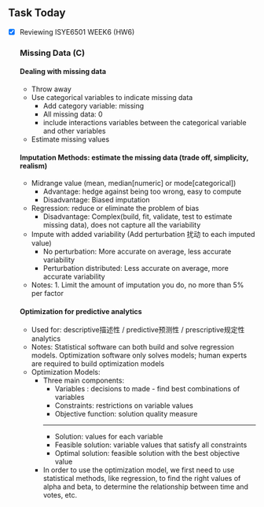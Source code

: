 ## Task Today ##

- [x] Reviewing ISYE6501 WEEK6 (HW6)
   ### Missing Data (C) 
   #### Dealing with missing data
     - Throw away
     - Use categorical variables to indicate missing data
       - Add category variable: missing
       - All missing data: 0
       - include interactions variables between the categorical variable and other variables
     - Estimate missing values
   #### Imputation Methods: estimate the missing data (trade off, simplicity, realism)
     - Midrange value (mean, median[numeric] or mode[categorical])
       - Advantage: hedge against being too wrong, easy to compute
       - Disadvantage: Biased imputation
     - Regression: reduce or eliminate the problem of bias
       - Disadvantage: Complex(build, fit, validate, test to estimate missing data), does not capture all the variability
     - Impute with added variability (Add perturbation 扰动 to each imputed value)
       - No perturbation: More accurate on average, less accurate variability
       - Perturbation distributed: Less accurate on average, more accurate variability
     - Notes: 1. Limit the amount of imputation you do, no more than 5% per factor
   #### Optimization for predictive analytics
     - Used for: descriptive描述性 / predictive预测性 / prescriptive规定性 analytics
     - Notes: Statistical software can both build and solve regression models. Optimization software only solves models; human experts are required to build optimization models
     - Optimization Models:
       - Three main components: 
         - Variables : decisions to made - find best combinations of variables
         - Constraints: restrictions on variable values 
         - Objective function: solution quality measure
         ***
         - Solution: values for each variable
         - Feasible solution: variable values that satisfy all constraints
         - Optimal solution: feasible solution with the best objective value
       - In order to use the optimization model, we first need to use statistical methods, like regression, to find the right values of alpha and beta, to determine the relationship between time and votes, etc.
 
